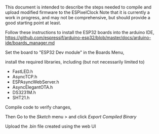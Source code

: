 This document is intended to describe the steps needed to compile and upload modified firmware to the ESPixelClock
Note that it is currently a work in progress, and may not be comprehensive, but should provide a good starting point at least.


Follow these instructions to install the ESP32 boards into the arduino IDE, https://github.com/espressif/arduino-esp32/blob/master/docs/arduino-ide/boards_manager.md

Set the board to "ESP32 Dev module" in the Boards Menu,

install the required libraries, including (but not necessarily limited to)
- FastLED.h
- AsyncTCP.h
- ESPAsyncWebServer.h
- AsyncElegantOTA.h
- DS3231M.h
- SHT21.h

Compile code to verify changes,

Then Go to the _Sketch_ menu > and click _Export Compiled Binary_

Upload the .bin file created using the web UI

